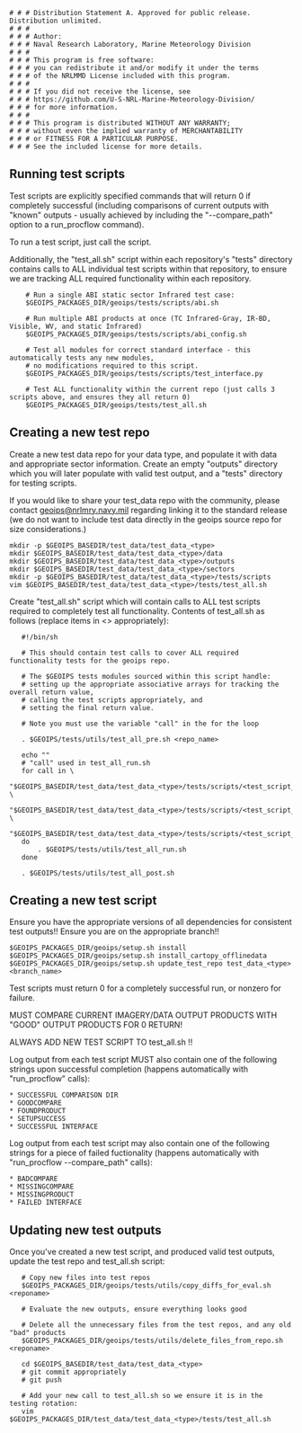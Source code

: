     # # # Distribution Statement A. Approved for public release. Distribution unlimited.
    # # # 
    # # # Author:
    # # # Naval Research Laboratory, Marine Meteorology Division
    # # # 
    # # # This program is free software:
    # # # you can redistribute it and/or modify it under the terms
    # # # of the NRLMMD License included with this program.
    # # # 
    # # # If you did not receive the license, see
    # # # https://github.com/U-S-NRL-Marine-Meteorology-Division/
    # # # for more information.
    # # # 
    # # # This program is distributed WITHOUT ANY WARRANTY;
    # # # without even the implied warranty of MERCHANTABILITY
    # # # or FITNESS FOR A PARTICULAR PURPOSE.
    # # # See the included license for more details.

Running test scripts
--------------------

Test scripts are explicitly specified commands that will return 0 if completely successful (including
comparisons of current outputs with "known" outputs - usually achieved by including the "--compare_path"
option to a run_procflow command).

To run a test script, just call the script.

Additionally, the "test_all.sh" script within each repository's "tests" directory contains calls
to ALL individual test scripts within that repository, to ensure we are tracking ALL required
functionality within each repository.

```
    # Run a single ABI static sector Infrared test case:
    $GEOIPS_PACKAGES_DIR/geoips/tests/scripts/abi.sh
    
    # Run multiple ABI products at once (TC Infrared-Gray, IR-BD, Visible, WV, and static Infrared)
    $GEOIPS_PACKAGES_DIR/geoips/tests/scripts/abi_config.sh
    
    # Test all modules for correct standard interface - this automatically tests any new modules,
    # no modifications required to this script.
    $GEOIPS_PACKAGES_DIR/geoips/tests/scripts/test_interface.py
    
    # Test ALL functionality within the current repo (just calls 3 scripts above, and ensures they all return 0)
    $GEOIPS_PACKAGES_DIR/geoips/tests/test_all.sh
```

Creating a new test repo
------------------------

Create a new test data repo for your data type, and populate it with data and appropriate sector information.
Create an empty "outputs" directory which you will later populate with valid test output, and a "tests" directory
for testing scripts.

If you would like to share your test_data repo with the community, please contact geoips@nrlmry.navy.mil
regarding linking it to the standard release (we do not want to include test data directly in the
geoips source repo for size considerations.)

```
mkdir -p $GEOIPS_BASEDIR/test_data/test_data_<type>
mkdir $GEOIPS_BASEDIR/test_data/test_data_<type>/data
mkdir $GEOIPS_BASEDIR/test_data/test_data_<type>/outputs
mkdir $GEOIPS_BASEDIR/test_data/test_data_<type>/sectors
mkdir -p $GEOIPS_BASEDIR/test_data/test_data_<type>/tests/scripts
vim $GEOIPS_BASEDIR/test_data/test_data_<type>/tests/test_all.sh
```

Create "test_all.sh" script which will contain calls to ALL test scripts required to completely
test all functionality.  Contents of test_all.sh as follows (replace items in <> appropriately):

```
   #!/bin/sh
   
   # This should contain test calls to cover ALL required functionality tests for the geoips repo.
   
   # The $GEOIPS tests modules sourced within this script handle:
   # setting up the appropriate associative arrays for tracking the overall return value,
   # calling the test scripts appropriately, and 
   # setting the final return value.
   
   # Note you must use the variable "call" in the for the loop
   
   . $GEOIPS/tests/utils/test_all_pre.sh <repo_name>
   
   echo ""
   # "call" used in test_all_run.sh
   for call in \
               "$GEOIPS_BASEDIR/test_data/test_data_<type>/tests/scripts/<test_script_1>" \
               "$GEOIPS_BASEDIR/test_data/test_data_<type>/tests/scripts/<test_script_2>" \
               "$GEOIPS_BASEDIR/test_data/test_data_<type>/tests/scripts/<test_script_3>"
   do
       . $GEOIPS/tests/utils/test_all_run.sh
   done
   
   . $GEOIPS/tests/utils/test_all_post.sh
```

Creating a new test script
--------------------------

Ensure you have the appropriate versions of all dependencies for consistent test outputs!!
Ensure you are on the appropriate branch!!

```
$GEOIPS_PACKAGES_DIR/geoips/setup.sh install
$GEOIPS_PACKAGES_DIR/geoips/setup.sh install_cartopy_offlinedata
$GEOIPS_PACKAGES_DIR/geoips/setup.sh update_test_repo test_data_<type> <branch_name>
```

Test scripts must return 0 for a completely successful run, or nonzero for failure.

MUST COMPARE CURRENT IMAGERY/DATA OUTPUT PRODUCTS WITH "GOOD" OUTPUT PRODUCTS FOR 0 RETURN!

ALWAYS ADD NEW TEST SCRIPT TO test_all.sh !!

Log output from each test script MUST also contain one of the following strings upon successful completion
(happens automatically with "run_procflow" calls):

    * SUCCESSFUL COMPARISON DIR
    * GOODCOMPARE
    * FOUNDPRODUCT
    * SETUPSUCCESS
    * SUCCESSFUL INTERFACE

Log output from each test script may also contain one of the following strings for a piece of failed
fuctionality (happens automatically with "run_procflow --compare_path" calls):

    * BADCOMPARE
    * MISSINGCOMPARE
    * MISSINGPRODUCT
    * FAILED INTERFACE


Updating new test outputs
-------------------------

Once you've created a new test script, and produced valid test outputs, update the test repo and test_all.sh script:

```
   # Copy new files into test repos
   $GEOIPS_PACKAGES_DIR/geoips/tests/utils/copy_diffs_for_eval.sh <reponame>
   
   # Evaluate the new outputs, ensure everything looks good
   
   # Delete all the unnecessary files from the test repos, and any old "bad" products
   $GEOIPS_PACKAGES_DIR/geoips/tests/utils/delete_files_from_repo.sh <reponame>
   
   cd $GEOIPS_BASEDIR/test_data/test_data_<type>
   # git commit appropriately
   # git push
   
   # Add your new call to test_all.sh so we ensure it is in the testing rotation:
   vim $GEOIPS_PACKAGES_DIR/test_data/test_data_<type>/tests/test_all.sh
```
